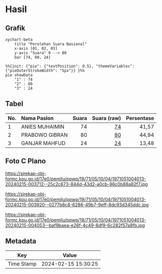 # Hasil

## Grafik

```mermaid
xychart-beta
    title "Perolehan Suara Nasional"
    x-axis [01, 02, 03]
    y-axis "Suara" 0 --> 80
    bar [74, 80, 24]
```

```mermaid
%%{init: {"pie": {"textPosition": 0.5}, "themeVariables": {"pieOuterStrokeWidth": "5px"}} }%%
pie showData
    "1" : 74
    "2" : 80
    "3" : 24
```

## Tabel

| No. | Nama Paslon    | Suara | Suara (raw) | Persentase |
|:--- |:-------------- | -----:| -----------:| ----------:|
| 1   | ANIES MUHAIMIN | 74    | [74][p-1]   | 41,57      |
| 2   | PRABOWO GIBRAN | 80    | [80][p-2]   | 44,94      |
| 3   | GANJAR MAHFUD  | 24    | [24][p-3]   | 13,48      |


[p-1]: https://github.com/gigit-pemilu/pemilu-2024/blob/main/pilpres/hitung-suara/sub/19-kepulauan-bangka-belitung/sub/71-kota-pangkal-pinang/sub/05-gerunggang/sub/1004-bukit-sari/sub/013-tps/sub/paslon-1.txt
[p-2]: https://github.com/gigit-pemilu/pemilu-2024/blob/main/pilpres/hitung-suara/sub/19-kepulauan-bangka-belitung/sub/71-kota-pangkal-pinang/sub/05-gerunggang/sub/1004-bukit-sari/sub/013-tps/sub/paslon-2.txt
[p-3]: https://github.com/gigit-pemilu/pemilu-2024/blob/main/pilpres/hitung-suara/sub/19-kepulauan-bangka-belitung/sub/71-kota-pangkal-pinang/sub/05-gerunggang/sub/1004-bukit-sari/sub/013-tps/sub/paslon-3.txt

## Foto C Plano

https://sirekap-obj-formc.kpu.go.id/17e0/pemilu/ppwp/19/71/05/10/04/1971051004013-20240215-003712--25c2c673-844d-43d2-a0cb-96c0b88a82f7.jpg

https://sirekap-obj-formc.kpu.go.id/17e0/pemilu/ppwp/19/71/05/10/04/1971051004013-20240215-003920--0277b8c8-6286-49b7-9eff-8dc93d345ddc.jpg

https://sirekap-obj-formc.kpu.go.id/17e0/pemilu/ppwp/19/71/05/10/04/1971051004013-20240215-004053--baf9baea-e26f-4c49-8df9-6c282f57a8fb.jpg


## Metadata

| Key        | Value               |
| ---------- | ------------------- |
| Time Stamp | 2024-02-15 15:30:25 |



